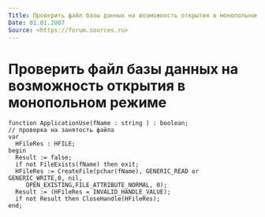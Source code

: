 ```yaml
---
Title: Проверить файл базы данных на возможность открытия в монопольном режиме
Date: 01.01.2007
Source: <https://forum.sources.ru>
---
```



Проверить файл базы данных на возможность открытия в монопольном режиме
=======================================================================

    function ApplicationUse(fName : string ) : boolean;
    // проверка на занятость файла
    var
      HFileRes : HFILE;
    begin
      Result := false;
      if not FileExists(fName) then exit;
      HFileRes := CreateFile(pchar(fName), GENERIC_READ or GENERIC_WRITE,0, nil,
         OPEN_EXISTING,FILE_ATTRIBUTE_NORMAL, 0);
      Result := (HFileRes = INVALID_HANDLE_VALUE);
      if not Result then CloseHandle(HFileRes);
    end;

